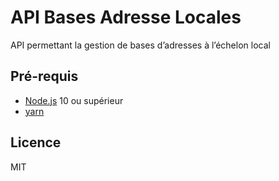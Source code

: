 # API Bases Adresse Locales

API permettant la gestion de bases d’adresses à l’échelon local

## Pré-requis

- [Node.js](https://nodejs.org) 10 ou supérieur
- [yarn](https://www.yarnpkg.com)

## Licence

MIT
